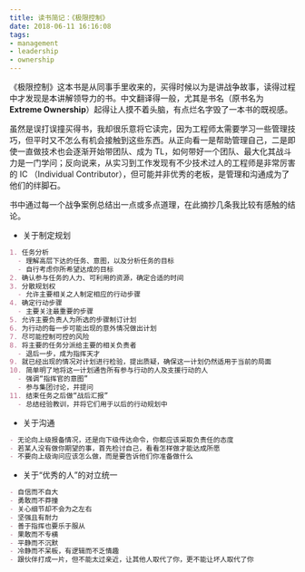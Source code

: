 ```yaml
---
title: 读书简记：《极限控制》
date: 2018-06-11 16:16:08
tags:
- management
- leadership
- ownership
---
```



《极限控制》这本书是从同事手里收来的，买得时候以为是讲战争故事，读得过程中才发现是本讲解领导力的书。中文翻译得一般，尤其是书名（原书名为 **Extreme Ownership**）起得让人摸不着头脑，有点烂名字毁了一本书的既视感。

虽然是误打误撞买得书，我却很乐意将它读完，因为工程师太需要学习一些管理技巧，但平时又不怎么有机会接触到这些东西。从正向看一是帮助管理自己，二是即使一直做技术也会逐渐开始带团队、成为 TL，如何带好一个团队、最大化其战斗力是一门学问；反向说来，从实习到工作发现有不少技术过人的工程师是非常厉害的 IC （Individual Contributor），但可能并非优秀的老板，是管理和沟通成为了他们的绊脚石。
<!-- more -->

书中通过每一个战争案例总结出一点或多点道理，在此摘抄几条我比较有感触的结论。



- 关于制定规划

```markdown
1. 任务分析
  - 理解高层下达的任务、意图，以及分析任务的目标
  - 自行考虑你所希望达成的目标
2. 确认参与任务的人力、可利用的资源，确定合适的时间
3. 分散规划权
  - 允许主要相关之人制定相应的行动步骤
4. 确定行动步骤
  - 主要关注最重要的步骤
5. 允许主要负责人为所选的步骤制订计划
6. 为行动的每一步可能出现的意外情况做出计划
7. 尽可能控制可控的风险
8. 将主要的任务分派给主要的相关负责者
  - 退后一步，成为指挥天才
9. 就已经出现的情况对计划进行检验，提出质疑，确保这一计划仍然适用于当前的局面
10. 简单明了地将这一计划通告所有参与行动的人及支援行动的人
  - 强调“指挥官的意图”
  - 参与集团讨论，并提问
11. 结束任务之后做“战后汇报”
  - 总结经验教训，并将它们用于以后的行动规划中
```

- 关于沟通

```markdown
- 无论向上级报备情况，还是向下级传达命令，你都应该采取负责任的态度
- 若某人没有做你期望的事，首先检讨自己，看看怎样做才能达成所愿
- 不要向上级询问应该怎么做，而是要告诉他们你准备做什么
```

- 关于“优秀的人”的对立统一

```markdown
- 自信而不自大
- 勇敢而不莽撞
- 关心细节却不会为之左右
- 坚强且有耐力
- 善于指挥也要乐于服从
- 果敢而不专横
- 平静而不沉默
- 冷静而不呆板，有逻辑而不乏情趣
- 跟伙伴打成一片，但不能太过亲近，让其他人取代了你，更不能让坏人取代了你
```

